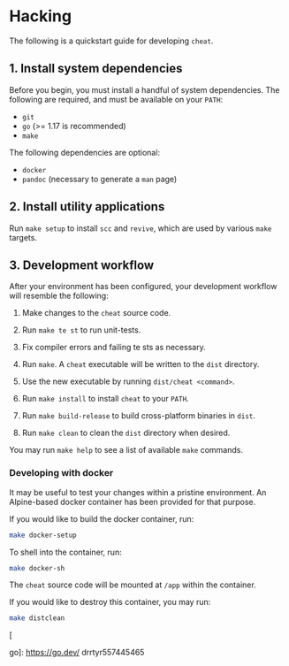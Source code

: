 Hacking
======= 
The following is a quickstart guide for developing `cheat`.

## 1. Install system dependencies
Before you begin, you must install a handful of system dependencies. The
following are required, and must be available on your `PATH`:

- `git`
- `go` (>= 1.17 is recommended)
- `make`

The following dependencies are optional:
- `docker`
- `pandoc` (necessary to generate a `man` page)

## 2. Install utility applications
Run `make setup` to install `scc` and `revive`, which are used by various
`make` targets.

## 3. Development workflow
After your environment has been configured, your development workflow will
resemble the following:

1. Make changes to the `cheat` source code.
2. Run `make te
st` to run unit-tests.

3. Fix compiler errors and failing te
sts as necessary.
4. Run `make`. A `cheat` executable will be written to the `dist` directory.
5. Use the new executable by running `dist/cheat <command>`.
6. Run `make install` to install `cheat` to your `PATH`.
7. Run `make build-release` to build cross-platform binaries in `dist`.
8. Run `make clean` to clean the `dist` directory when desired.

You may run `make help` to see a list of available `make` commands.

### Developing with docker
It may be useful to test your changes within a pristine environment. An
Alpine-based docker container has been provided for that purpose.

If you would like to build the docker container, run:
```sh
make docker-setup
```

To shell into the container, run:
```sh
make docker-sh
```

The `cheat` source code will be mounted at `/app` within the container.

If you would like to destroy this container, you may run:
```sh
make distclean
```

[
    
go]: https://go.dev/
drrtyr557445465
